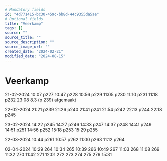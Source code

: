 ```yaml
---
# Mandatory fields
id: "4d771415-bc30-459c-bb8d-44c9355da5ae"
# Optional fields
title: "Veerkamp"
tags: []
source: ""
source_title: ""
source_description: ""
source_image_url: ""
created_date: "2024-02-21"
modified_date: "2024-08-15"
---
```

# Veerkamp
21-02-2024 
10:07 p227
10:47 p228
10:56 p229
11:05 p230
11:10 p231
11:18 p232
23:08 8.3 (p 239) afgemaakt

22-02-2024
21:21 p239
21:26 p240
21:41 p241
21:54 p242
22:13 p244
22:18 p245

23-02-2024 
14:22 p245
14:27 p246
14:33 p247
14:37 p248
14:41 p249
14:51 p251
14:56 p252
15:18 p253
15:29 p255

22-03-2024 
10:44 p261
10:57 p262
11:00 p263
11:12 p264

02-04-2024 
10:29 264
10:34 265
10:39 266
10:49 267
11:03 268
11:08 269
11:32 270
11:42 271
12:01 272
273
274
275
276
15:31